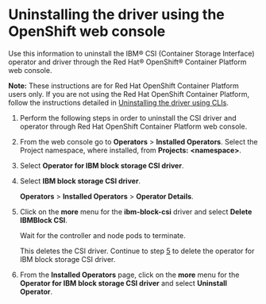 # Uninstalling the driver using the OpenShift web console

Use this information to uninstall the IBM® CSI \(Container Storage Interface\) operator and driver through the Red Hat® OpenShift® Container Platform web console.

**Note:** These instructions are for Red Hat OpenShift Container Platform users only. If you are not using the Red Hat OpenShift Container Platform, follow the instructions detailed in [Uninstalling the driver using CLIs](csi_ug_uninstall_cli.md).

1.  Perform the following steps in order to uninstall the CSI driver and operator through Red Hat OpenShift Container Platform web console.
2.  From the web console go to **Operators** \> **Installed Operators**. Select the Project namespace, where installed, from **Projects:** **<namespace\>**.

3.  Select **Operator for IBM block storage CSI driver**.

4.  Select **IBM block storage CSI driver**.

    **Operators** \> **Installed Operators** \> **Operator Details**.

5.  Click on the **more** menu for the **ibm-block-csi** driver and select **Delete IBMBlock CSI**.

    Wait for the controller and node pods to terminate.

    This deletes the CSI driver. Continue to step [5](#operator) to delete the operator for IBM block storage CSI driver.

6.  From the **Installed Operators** page, click on the **more** menu for the **Operator for IBM block storage CSI driver** and select **Uninstall Operator**.



